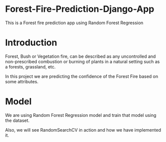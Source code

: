 # Forest-Fire-Prediction-Django-App
This is a Forest fire prediction app using Random Forest Regression

# Introduction
Forest, Bush or Vegetation fire, can be described as any uncontrolled and non-prescribed combustion or burning of plants in a natural setting such 
as a forests, grassland, etc.

In this project we are predicting the confidence of the Forest Fire based on some attributes.

# Model
We are using Random Forest Regression model and train that model using the dataset.

Also, we will see RandomSearchCV in action and how we have implemented it. 
